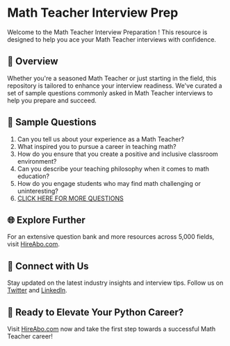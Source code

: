 # Math Teacher Interview Prep

Welcome to the Math Teacher Interview Preparation ! This resource is designed to help you ace your Math Teacher interviews with confidence.

## 🚀 Overview

Whether you're a seasoned Math Teacher or just starting in the field, this repository is tailored to enhance your interview readiness. We've curated a set of sample questions commonly asked in Math Teacher interviews to help you prepare and succeed.

## 📝 Sample Questions

1. Can you tell us about your experience as a Math Teacher?
2. What inspired you to pursue a career in teaching math?
3. How do you ensure that you create a positive and inclusive classroom environment?
4. Can you describe your teaching philosophy when it comes to math education?
5. How do you engage students who may find math challenging or uninteresting?
6. [CLICK HERE FOR MORE QUESTIONS](https://hireabo.com/job/4_0_13/Math%20Teacher)

## 🌐 Explore Further

For an extensive question bank and more resources across 5,000 fields, visit [HireAbo.com](https://www.hireabo.com).

## 📱 Connect with Us

Stay updated on the latest industry insights and interview tips. Follow us on [Twitter](https://twitter.com/hireabo) and [LinkedIn](https://www.linkedin.com/in/hire-abo-3609972a8/).

## 🚀 Ready to Elevate Your Python Career?

Visit [HireAbo.com](https://www.hireabo.com) now and take the first step towards a successful Math Teacher career!